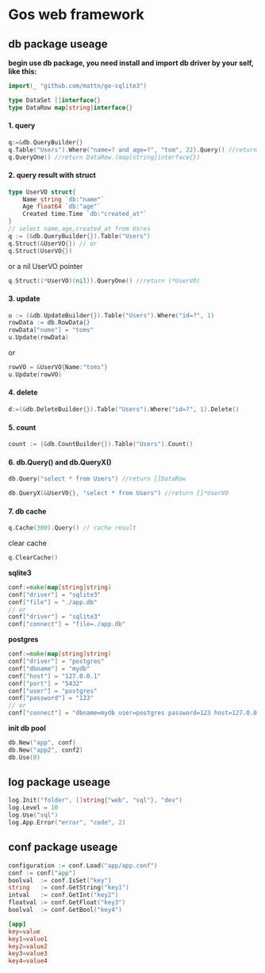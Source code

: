 # Gos web framework

## db package useage

**begin use db package, you need install and import db driver by your self, like this:**
```go
import(_ "github.com/mattn/go-sqlite3")
```

```go
type DataSet []interface{}
type DataRow map[string]interface{}
```
#### 1. query
```go
q:=&db.QueryBuilder{}   
q.Table("Users").Where("name=? and age=?", "tom", 22).Query() //return []DataRow
q.QueryOne() //return DataRow.(map[string]interface{})   
```

#### 2. query result with struct   
```go
type UserVO struct{
	Name string `db:"name"`
	Age float64 `db:"age"`
	Created time.Time `db:"created_at"`
}
// select name,age,created_at from Usres
q := (&db.QueryBuilder{}).Table("Users")
q.Struct(&UserVO{}) // or
q.Struct(UserVO{})
```
or a nil UserVO pointer
```go
q.Struct((*UserVO)(nil)).QueryOne() //return (*UserVO)
```
#### 3. update
```go
u := (&db.UpdateBuilder{}).Table("Users").Where("id=?", 1)
rowData := db.RowData{}
rowData["name"] = "toms"
u.Update(rowData)
```
or
```go
rowVO = &UserVO{Name:"toms"}
u.Update(rowVO)
```
#### 4. delete
```go
d:=(&db.DeleteBuilder{}).Table("Users").Where("id=?", 1).Delete()
```

#### 5. count
```go
count := (&db.CountBuilder{}).Table("Users").Count()
```

#### 6. db.Query() and db.QueryX()
```go
db.Query("select * from Users") //return []DataRow
```
```go
db.QueryX(&UserVO{}, "select * from Users") //return []*UserVO

```

#### 7. db cache
```go
q.Cache(300).Query() // cache result
```
clear cache
```go
q.ClearCache()
```
**sqlite3**
```go
conf:=make(map[string]string)
conf["driver"] = "sqlite3"
conf["file"] = "./app.db"
// or 
conf["driver"] = "sqlite3"
conf["connect"] = "file=./app.db"
```
**postgres**
```go
conf:=make(map[string]string)
conf["driver"] = "postgres"
conf["dbname"] = "mydb"
conf["host"] = "127.0.0.1"
conf["port"] = "5432"
conf["user"] = "postgres"
conf["password"] = "123"
// or
conf["connect"] = "dbname=mydb user=postgres password=123 host=127.0.0.1 port=5432 sslmode=disable"
```
**init db pool**
```go
db.New("app", conf)
db.New("app2", conf2)
db.Use(0)
```

## log package useage
```go
log.Init("folder", []string{"web", "sql"}, "dev")
log.Level = 10
log.Use("sql")
log.App.Error("error", "code", 2)
```
## conf package useage
```go
configuration := conf.Load("app/app.conf")
conf := conf["app"]
boolval  := conf.IsSet("key")
string   := conf.GetString("key1")
intval   := conf.GetInt("key2")
floatval := conf.GetFloat("key3")
boolval  := conf.GetBool("key4")
```

```conf
[app]
key=value
key1=value1
key2=value2
key3=value3
key4=value4
```